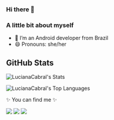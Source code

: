 ### Hi there 👋

### A little bit about myself ###
- 🌱 I’m an Android developer from Brazil
- 😄 Pronouns: she/her

## GitHub Stats

![LucianaCabral's Stats](https://github-readme-stats.vercel.app/api?username=LucianaCabral&theme=tokyonight&show_icons=true&hide_border=true&count_private=true) 

![LucianaCabral's Top Languages](https://github-readme-stats.vercel.app/api/top-langs/?username=LucianaCabral&theme=tokyonight&show_icons=true&hide_border=true&layout=compact)


✨ You can find me ✨
<div>
<a href="https://instagram.com/lucianacabral" target="_blank"><img loading="lazy" src="https://img.shields.io/badge/-Instagram-%23E4405F?style=for-the-badge&logo=instagram&logoColor=white" target="_blank"></a>
<a href = "mailto:eng.luciana.cabral@gmail.com"><img loading="lazy" src="https://img.shields.io/badge/Gmail-D14836?style=for-the-badge&logo=gmail&logoColor=white" target="_blank"></a>
<a href="https://www.linkedin.com/in/cabrallou/" target="_blank"><img loading="lazy" src="https://img.shields.io/badge/-LouCabral-%230077B5?style=for-the-badge&logo=linkedin&logoColor=white" target="_blank"></a>   
</div>

 
